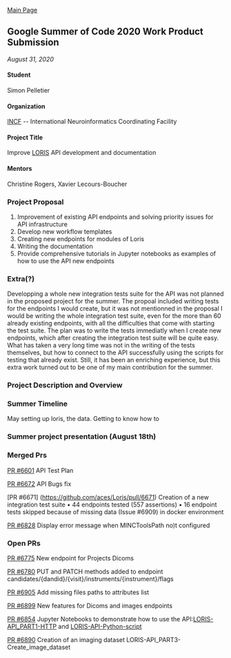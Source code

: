 ﻿---
layout: default
---


[Main Page](https://spell.github.io/)

## Google Summer of Code 2020 Work Product Submission
_August 31, 2020_

#### Student
Simon Pelletier

#### Organization
[INCF](https://www.incf.org/) -- International Neuroinformatics Coordinating Facility

#### Project Title
Improve [LORIS](http://loris.ca/) API development and documentation

#### Mentors
Christine Rogers, Xavier Lecours-Boucher

### Project Proposal 
1) Improvement of existing API endpoints and solving priority issues for API infrastructure <br/>
2) Develop new workflow templates <br/>
3) Creating new endpoints for modules of Loris <br/>
4) Writing the documentation <br/>
5) Provide comprehensive tutorials in Jupyter notebooks as examples of how to use the API new endpoints

### Extra(?)
Developping a whole new integration tests suite for the API was not planned in the proposed project for the summer. The propoal included writing tests for the endpoints I would create, but it was not mentionned in the proposal I would be writing the whole integration test suite, even for the more than 60 already existing endpoints, with all the difficulties that come with starting the test suite. The plan was to write the tests immediatly when I create new endpoints, which after creating the integration test suite will be quite easy. What has taken a very long time was not in the writing of the tests themselves, but how to connect to the API successfully using the scripts for testing that already exist. Still, it has been an enriching experience, but this extra work turned out to be one of my main contribution for the summer.

### Project Description and Overview



### Summer Timeline
May
setting up loris, the data. Getting to know how to

### Summer project presentation (August 18th)





### Merged Prs

[PR #6601](https://github.com/aces/Loris/pull/6601) API Test Plan

[PR #6672](https://github.com/aces/Loris/pull/6672) API Bugs fix

[PR #6671] (https://github.com/aces/Loris/pull/6671) Creation of a new integration test suite 
    • 44 endpoints tested (557 assertions)
    • 16 endpoint tests skipped because of missing data (Issue #6909) in docker environment

[PR #6828](https://github.com/aces/Loris/pull/6828) Display error message when MINCToolsPath no)t configured

### Open PRs

[PR #6775](https://github.com/aces/Loris/pull/6775) New endpoint for Projects Dicoms

[PR #6780](https://github.com/aces/Loris/pull/6775) PUT and PATCH methods added to endpoint candidates/{dandid}/{visit}/instruments/{instrument}/flags

[PR #6905](https://github.com/aces/Loris/pull/6905) Add missing files paths to attributes list

[PR #6899](https://github.com/aces/Loris/pull/6899) New features for Dicoms and images endpoints

[PR #6854](https://github.com/aces/Loris/pull/6854) Jupyter Notebooks to demonstrate how to use the API:[LORIS-API\_PART1-HTTP](https://colab.research.google.com/github/spell00/Loris/blob/2020-07-20-jupyterApiPart2/docs/notebooks/LORIS-API_Part1-HTTP.ipynib) and [LORIS-API-Python-script](https://colab.research.google.com/github/spell00/Loris/blob/2020-07-20-jupyterApiPart2/docs/notebooks/LORIS-API_Part2-Python-script.ipynb) 

[PR #6890](https://github.com/aces/Loris/pull/6905) Creation of an imaging dataset LORIS-API_PART3-Create_image_dataset



